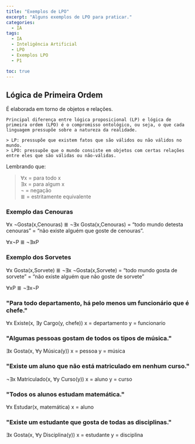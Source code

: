 ```yaml
---
title: "Exemplos de LPO"
excerpt: "Alguns exemplos de LPO para praticar."
categories:
  - IA
tags:
  - IA
  - Inteligência Artificial
  - LPO
  - Exemplos LPO
  - P1

toc: true
---
```


## Lógica de Primeira Ordem
  É elaborada em torno de objetos e relações.
	
	Principal diferença entre lógica proposicional (LP) e lógica de primeira ordem (LPO) é o compromisso ontológico, ou seja, o que cada linguagem pressupõe sobre a natureza da realidade.
	
	> LP: pressupõe que existem fatos que são válidos ou não válidos no mundo.
	> LPO: pressupõe que o mundo consiste em objetos com certas relações entre eles que são válidas ou não-válidas.

Lembrando que:  

> ∀x = para todo x  
> ∃x = para algum x  
> ¬ = negação  
> ≣ = estritamente equivalente  

### Exemplo das Cenouras
∀x ¬Gosta(x,Cenouras) ≣ ¬∃x Gosta(x,Cenouras) =
“todo mundo detesta cenouras” =
“não existe alguém que goste de cenouras”.

∀x¬P ≣ ¬∃xP

### Exemplo dos Sorvetes
∀x Gosta(x,Sorvete) ≣ ¬∃x ¬Gosta(x,Sorvete) =
“todo mundo gosta de sorvete” =
“não existe alguém que não goste de sorvete”

∀xP ≣ ¬∃x¬P

### "Para todo departamento, há pelo menos um funcionário que é chefe."
∀x Existe(x, ∃y Cargo(y, chefe))
x = departamento
y = funcionario

### "Algumas pessoas gostam de todos os tipos de música."
∃x Gosta(x, ∀y Música(y))
x = pessoa
y = música

### "Existe um aluno que não está matriculado em nenhum curso."
¬∃x Matriculado(x, ∀y Curso(y))
x = aluno
y = curso

### "Todos os alunos estudam matemática."
∀x Estudar(x, matemática)
x = aluno

### "Existe um estudante que gosta de todas as disciplinas."
∃x Gosta(x, ∀y Disciplina(y))
x = estudante
y = disciplina